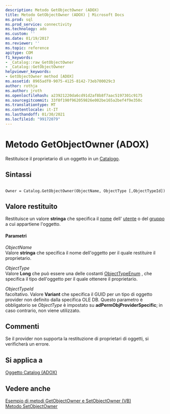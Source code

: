 ```yaml
---
description: Metodo GetObjectOwner (ADOX)
title: Metodo GetObjectOwner (ADOX) | Microsoft Docs
ms.prod: sql
ms.prod_service: connectivity
ms.technology: ado
ms.custom: ''
ms.date: 01/19/2017
ms.reviewer: ''
ms.topic: reference
apitype: COM
f1_keywords:
- _Catalog::raw_GetObjectOwner
- _Catalog::GetObjectOwner
helpviewer_keywords:
- GetObjectOwner method [ADOX]
ms.assetid: 8965adf0-9075-4125-8142-73eb700029c3
author: rothja
ms.author: jroth
ms.openlocfilehash: a23921220da6cd91d2af8b8f7aac5197301c9175
ms.sourcegitcommit: 33f0f190f962059826e002be165a2bef4f9e350c
ms.translationtype: MT
ms.contentlocale: it-IT
ms.lasthandoff: 01/30/2021
ms.locfileid: "99172079"
---
```

# <a name="getobjectowner-method-adox"></a>Metodo GetObjectOwner (ADOX)
Restituisce il proprietario di un oggetto in un [Catalogo](./catalog-object-adox.md).  
  
## <a name="syntax"></a>Sintassi  
  
```  
  
Owner = Catalog.GetObjectOwner(ObjectName, ObjectType [,ObjectTypeId])  
```  
  
## <a name="return-value"></a>Valore restituito  
 Restituisce un valore **stringa** che specifica il [nome](./name-property-adox.md) dell' [utente](./user-object-adox.md) o del [gruppo](./group-object-adox.md) a cui appartiene l'oggetto.  
  
#### <a name="parameters"></a>Parametri  
 *ObjectName*  
 Valore **stringa** che specifica il nome dell'oggetto per il quale restituire il proprietario.  
  
 *ObjectType*  
 Valore **Long** che può essere una delle costanti [ObjectTypeEnum](./objecttypeenum.md) , che specifica il tipo dell'oggetto per il quale ottenere il proprietario.  
  
 *ObjectTypeId*  
 facoltativo. Valore **Variant** che specifica il GUID per un tipo di oggetto provider non definito dalla specifica OLE DB. Questo parametro è obbligatorio se *ObjectType* è impostato su **adPermObjProviderSpecific**; in caso contrario, non viene utilizzato.  
  
## <a name="remarks"></a>Commenti  
 Se il provider non supporta la restituzione di proprietari di oggetti, si verificherà un errore.  
  
## <a name="applies-to"></a>Si applica a  
 [Oggetto Catalog (ADOX)](./catalog-object-adox.md)  
  
## <a name="see-also"></a>Vedere anche  
 [Esempio di metodi GetObjectOwner e SetObjectOwner (VB)](./getobjectowner-and-setobjectowner-methods-example-vb.md)   
 [Metodo SetObjectOwner](./setobjectowner-method.md)